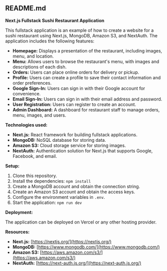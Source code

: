 ## README.md

**Next.js Fullstack Sushi Restaurant Application**

This fullstack application is an example of how to create a website for a sushi restaurant using Next.js, MongoDB, Amazon S3, and NextAuth. The application includes the following features:

* **Homepage:** Displays a presentation of the restaurant, including images, menu, and location.
* **Menu:** Allows users to browse the restaurant's menu, with images and descriptions of each dish.
* **Orders:** Users can place online orders for delivery or pickup.
* **Profile:** Users can create a profile to save their contact information and order preferences.
* **Google Sign-In:** Users can sign in with their Google account for convenience.
* **Email Sign-In:** Users can sign in with their email address and password.
* **User Registration:** Users can register to create an account.
* **Admin Dashboard:** A dashboard for restaurant staff to manage orders, menu, images, and users.

**Technologies used:**

* **Next.js:** React framework for building fullstack applications.
* **MongoDB:** NoSQL database for storing data.
* **Amazon S3:** Cloud storage service for storing images.
* **NextAuth:** Authentication solution for Next.js that supports Google, Facebook, and email.

**Setup:**

1. Clone this repository.
2. Install the dependencies: `npm install`
3. Create a MongoDB account and obtain the connection string.
4. Create an Amazon S3 account and obtain the access keys.
5. Configure the environment variables in `.env`.
6. Start the application: `npm run dev`


**Deployment:**

The application can be deployed on Vercel or any other hosting provider.

**Resources:**

* **Next.js:** [https://nextjs.org/](https://nextjs.org/)
* **MongoDB:** [https://www.mongodb.com/](https://www.mongodb.com/)
* **Amazon S3:** [https://aws.amazon.com/s3/](https://aws.amazon.com/s3/)
* **NextAuth:** [https://next-auth.js.org/](https://next-auth.js.org/)

